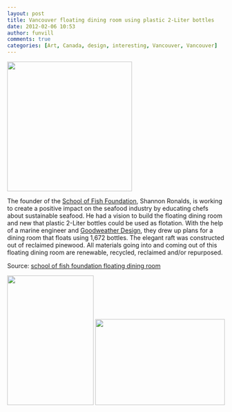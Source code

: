```yaml
---
layout: post
title: Vancouver floating dining room using plastic 2-Liter bottles
date: 2012-02-06 10:53
author: funvill
comments: true
categories: [Art, Canada, design, interesting, Vancouver, Vancouver]
---
```

<a href="http://blog.abluestar.com/public/uploads/2012/02/42_axo01.jpg"><img class="size-medium wp-image-2720 alignright" title="42_axo01" src="http://blog.abluestar.com/public/uploads/2012/02/42_axo01-289x300.jpg" alt="" width="289" height="300" /></a>

The founder of the <a href="http://schooloffishfoundation.org/">School of Fish Foundation</a>, Shannon Ronalds, is working to create a positive impact on the seafood industry by educating chefs about sustainable seafood. He had a vision to build the floating dining room and new that plastic 2-Liter bottles could be used as flotation. With the help of a marine engineer and <a href="http://www.goodweather.ca/index.php?/projects/pop-bottle-barge/#1005476/-Pop-Bottle-Barge-1-Vancouver">Goodweather Design</a>, they drew up plans for a dining room that floats using 1,672 bottles. The elegant raft was constructed out of reclaimed pinewood. All materials going into and coming out of this floating dining room are renewable, recycled, reclaimed and/or repurposed.

Source: <a href="http://inhabitat.com/elegant-floating-plastic-dining-room-in-vancouver/school-of-fish-foundation-floating-dining-room-6/?extend=1">school of fish foundation floating dining room</a>

<a href="http://blog.abluestar.com/public/uploads/2012/02/42_3753541773588450825285487450844183496916806n.jpg"><img class="alignnone size-medium wp-image-2719" title="42_3753541773588450825285487450844183496916806n" src="http://blog.abluestar.com/public/uploads/2012/02/42_3753541773588450825285487450844183496916806n-200x300.jpg" alt="" width="200" height="300" /></a> <a href="http://blog.abluestar.com/public/uploads/2012/02/42_3753541773588950825285487450844183505393539n.jpg"><img class="alignnone size-medium wp-image-2723" title="42_3753541773588950825285487450844183505393539n" src="http://blog.abluestar.com/public/uploads/2012/02/42_3753541773588950825285487450844183505393539n-300x199.jpg" alt="" width="300" height="199" /></a>
